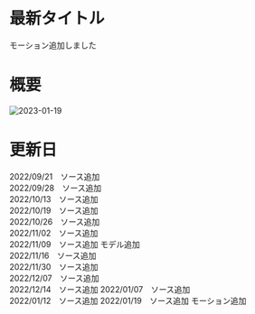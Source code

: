 # 最新タイトル
モーション追加しました

# 概要
![2023-01-19](https://user-images.githubusercontent.com/71620950/213375555-e450dcfe-4b5b-4c46-aba7-cd8998e5a1f4.png)

# 更新日
2022/09/21　ソース追加  
2022/09/28　ソース追加  
2022/10/13　ソース追加  
2022/10/19　ソース追加  
2022/10/26　ソース追加  
2022/11/02　ソース追加  
2022/11/09　ソース追加 モデル追加  
2022/11/16　ソース追加  
2022/11/30　ソース追加  
2022/12/07　ソース追加  
2022/12/14　ソース追加
2022/01/07　ソース追加  
2022/01/12　ソース追加
2022/01/19　ソース追加 モーション追加
